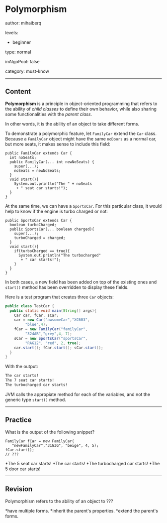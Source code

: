 # Polymorphism
author: mihaiberq

levels:

  - beginner

type: normal

inAlgoPool: false

category: must-know

---
## Content

**Polymorphism** is a principle in object-oriented programming that refers to the ability of *child classes* to define their own behavior, while also sharing some functionalities with the *parent class*. 

In other words, it is the ability of an object to take different forms.

To demonstrate a polymorphic feature, let `FamilyCar` extend the `Car` class. Because a `FamilyCar` object might have the same `noDoors` as a normal car, but more seats, it makes sense to include this field:
```
public FamilyCar extends Car {
  int noSeats;
  public FamilyCar(... int newNoSeats) {
    super(...);
    noSeats = newNoSeats;
  }
  void start(){
    System.out.println("The " + noSeats
     + " seat car starts!");
  }
}
```

At the same time, we can have a `SportsCar`. For this particular class, it would help to know if the engine is turbo charged or not:
```
public SportsCar extends Car {
  boolean turboCharged;
  public SportsCar(... boolean charged){
    super(...);
    turboCharged = charged;
  }
  void start(){
    if(turboCharged == true){
      System.out.println("The turbocharged"
       + " car starts!");
    }
  }
}

```
In both cases, a new field has been added on top of the existing ones and `start()` method has been overridden to display these fields.

Here is a test program that creates three `Car` objects:
```java
public class TestCar {
  public static void main(String[] args){
    Car car, fCar, sCar;
    car = new Car("awsomeCar","XC603",
         "blue",4);
    fCar = new FamilyCar("familyCar",
         "324AB","grey",4, 7);
    sCar = new SportsCar("sportsCar",
         "RAG12", "red", 2, true);
    car.start(); fCar.start(); sCar.start();
  }
}
```
With the output:
```bash
The car starts!
The 7 seat car starts!
The turbocharged car starts!
```
JVM calls the appropiate method for each of the variables, and not the generic type `start()` method.

---
## Practice

What is the output of the following snippet?
```
FamilyCar fCar = new FamilyCar(
   "newFamilyCar","31G3G", "beige", 4, 5);
fCar.start();
// ???
```
*The 5 seat car starts!
*The car starts!
*The turbocharged car starts!
*The 5 door car starts!

---
## Revision

Polymorphism refers to the ability of an object to ???

*have multiple forms.
*inherit the parent's properties.
*extend the parent's forms.